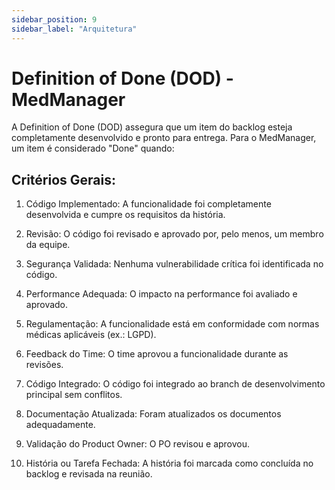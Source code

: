```yaml
---
sidebar_position: 9
sidebar_label: "Arquitetura"
---
```


# Definition of Done (DOD) - MedManager

A Definition of Done (DOD) assegura que um item do backlog esteja completamente desenvolvido e pronto para entrega. Para o MedManager, um item é considerado "Done" quando:

## Critérios Gerais:

1. Código Implementado: A funcionalidade foi completamente desenvolvida e cumpre os requisitos da história.

2. Revisão: O código foi revisado e aprovado por, pelo menos, um membro da equipe.

3. Segurança Validada: Nenhuma vulnerabilidade crítica foi identificada no código.

4. Performance Adequada: O impacto na performance foi avaliado e aprovado.

5. Regulamentação: A funcionalidade está em conformidade com normas médicas aplicáveis (ex.: LGPD).

6. Feedback do Time: O time aprovou a funcionalidade durante as revisões.

7. Código Integrado: O código foi integrado ao branch de desenvolvimento principal sem conflitos.

8. Documentação Atualizada: Foram atualizados os documentos adequadamente.

9. Validação do Product Owner: O PO revisou e aprovou.

10. História ou Tarefa Fechada: A história foi marcada como concluída no backlog e revisada na reunião.


